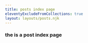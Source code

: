 ```yaml
---
title: posts index page
eleventyExcludeFromCollections: true
layout: layouts/posts.njk
---
```


### the is a post index page